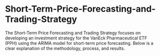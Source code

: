 # Short-Term-Price-Forecasting-and-Trading-Strategy
The Short-Term Price Forecasting and Trading Strategy focuses on developing an investment strategy for the VanEck Pharmaceutical ETF (PPH) using the ARIMA model for short-term price forecasting. Below is a clear explanation of the methodology, process, and results.
